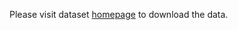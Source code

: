 Please visit dataset [homepage](https://github.com/dataset-ninja/lemons-tags) to download the data. 
